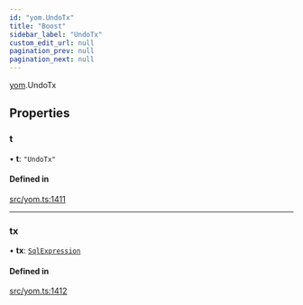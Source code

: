 ```yaml
---
id: "yom.UndoTx"
title: "Boost"
sidebar_label: "UndoTx"
custom_edit_url: null
pagination_prev: null
pagination_next: null
---
```


[yom](../namespaces/yom.md).UndoTx

## Properties

### t

• **t**: ``"UndoTx"``

#### Defined in

[src/yom.ts:1411](https://github.com/yolmio/boost/blob/b239488/src/yom.ts#L1411)

___

### tx

• **tx**: [`SqlExpression`](../namespaces/yom.md#sqlexpression)

#### Defined in

[src/yom.ts:1412](https://github.com/yolmio/boost/blob/b239488/src/yom.ts#L1412)

